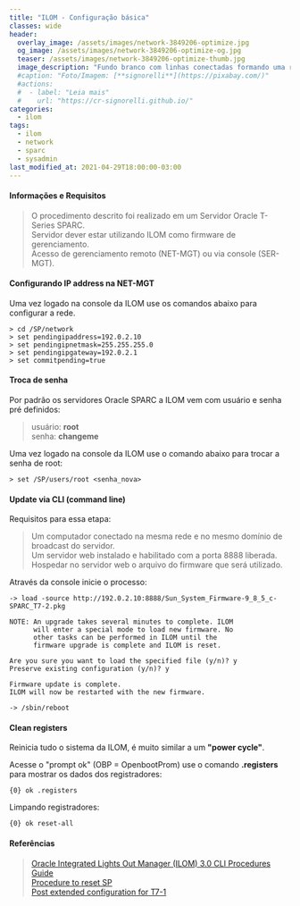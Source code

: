 ```yaml
---
title: "ILOM - Configuração básica"
classes: wide
header:
  overlay_image: /assets/images/network-3849206-optimize.jpg
  og_image: /assets/images/network-3849206-optimize-og.jpg
  teaser: /assets/images/network-3849206-optimize-thumb.jpg
  image_description: "Fundo branco com linhas conectadas formando uma rede"
  #caption: "Foto/Imagem: [**signorelli**](https://pixabay.com/)"
  #actions:
  #  - label: "Leia mais"
  #    url: "https://cr-signorelli.github.io/"
categories:
  - ilom
tags:
  - ilom
  - network
  - sparc
  - sysadmin
last_modified_at: 2021-04-29T18:00:00-03:00
---
```


#### Informações e Requisitos

> O procedimento descrito foi realizado em um Servidor Oracle T-Series SPARC.  
> Servidor dever estar utilizando ILOM como firmware de gerenciamento.  
> Acesso de gerenciamento remoto (NET-MGT) ou via console (SER-MGT).  

#### Configurando IP address na NET-MGT

Uma vez logado na console da ILOM use os comandos abaixo para configurar a rede.

```console
> cd /SP/network
> set pendingipaddress=192.0.2.10
> set pendingipnetmask=255.255.255.0 
> set pendingipgateway=192.0.2.1
> set commitpending=true
```

#### Troca de senha

Por padrão os servidores Oracle SPARC a ILOM vem com usuário e senha pré definidos:

> usuário: **root**  
> senha: **changeme**  

Uma vez logado na console da ILOM use o comando abaixo para trocar a senha de root:

```console
> set /SP/users/root <senha_nova>
```

#### Update via CLI (command line)

Requisitos para essa etapa:

> Um computador conectado na mesma rede e no mesmo domínio de broadcast do servidor.  
> Um servidor web instalado e habilitado com a porta 8888 liberada.  
> Hospedar no servidor web o arquivo do firmware que será utilizado.  

Através da console inicie o processo:

```console
-> load -source http://192.0.2.10:8888/Sun_System_Firmware-9_8_5_c-SPARC_T7-2.pkg
```

```console
NOTE: An upgrade takes several minutes to complete. ILOM
      will enter a special mode to load new firmware. No
      other tasks can be performed in ILOM until the
      firmware upgrade is complete and ILOM is reset.

Are you sure you want to load the specified file (y/n)? y
Preserve existing configuration (y/n)? y

Firmware update is complete.
ILOM will now be restarted with the new firmware.
```

```console
-> /sbin/reboot
```

#### Clean registers

Reinicia tudo o sistema da ILOM, é muito similar a um **"power cycle"**.

Acesse o "prompt ok" (OBP = OpenbootProm) use o comando **.registers** para mostrar os dados dos registradores:

```console
{0} ok .registers
```

Limpando registradores:

```console
{0} ok reset-all
```

#### Referências

> [Oracle Integrated Lights Out Manager (ILOM) 3.0 CLI Procedures Guide](https://docs.oracle.com/cd/E19201-01/820-6412-12/backuprestore_cli.html)  
> [Procedure to reset SP](https://docs.oracle.com/cd/E19201-01/820-6412-12/backuprestore_cli.html#50561097_Restore%20the%20ILOM%20Configuration)  
> [Post extended configuration for T7-1](https://docs.oracle.com/cd/E54976_01/html/E54980/z4000ca11317576.html#scrolltoc)  
